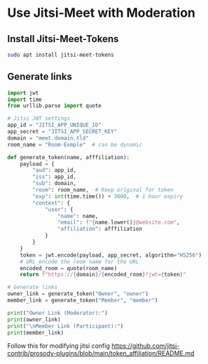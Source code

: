 # Use Jitsi-Meet with Moderation

## Install Jitsi-Meet-Tokens

```bash
sudo apt install jitsi-meet-tokens
```

## Generate links

```python
import jwt
import time
from urllib.parse import quote

# Jitsi JWT settings
app_id = "JITSI_APP_UNIQUE_ID"
app_secret = "JITSI_APP_SECRET_KEY"
domain = "meet.domain.tld"
room_name = "Room-Exmple"  # can be dynamic

def generate_token(name, afffiliation):
    payload = {
        "aud": app_id,
        "iss": app_id,
        "sub": domain,
        "room": room_name,  # Keep original for token
        "exp": int(time.time()) + 3600,  # 1 hour expiry
        "context": {
            "user": {
                "name": name,
                "email": f"{name.lower()}@website.com",
                "affiliation": afffiliation
            }
        }
    }
    token = jwt.encode(payload, app_secret, algorithm="HS256")
    # URL encode the room name for the URL
    encoded_room = quote(room_name)
    return f"https://{domain}/{encoded_room}?jwt={token}"

# Generate links
owner_link = generate_token("Owner", "owner")
member_link = generate_token("Member", "member")

print("Owner Link (Moderator):")
print(owner_link)
print("\nMember Link (Participant):")
print(member_link)
```

Follow this for modifying jitsi config
https://github.com/jitsi-contrib/prosody-plugins/blob/main/token_affiliation/README.md
